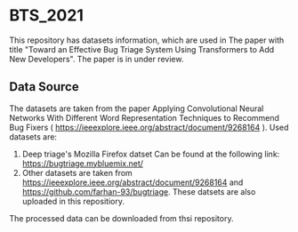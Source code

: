 # BTS_2021
This repository has datasets information, which are used in The paper with title "Toward an Effective Bug Triage System Using Transformers to Add New Developers". The paper is in under review. 


## Data Source
The datasets are taken from the paper Applying Convolutional Neural Networks With Different Word Representation Techniques to Recommend Bug Fixers ( https://ieeexplore.ieee.org/abstract/document/9268164 ).
Used datasets are:
1. Deep triage's Mozilla Firefox datset Can be found at the following link:  https://bugtriage.mybluemix.net/
2. Other datasets are taken from https://ieeexplore.ieee.org/abstract/document/9268164 and https://github.com/farhan-93/bugtriage. These datsets are also uploaded in this repositiory.

The processed data can be downloaded from thsi repository.
